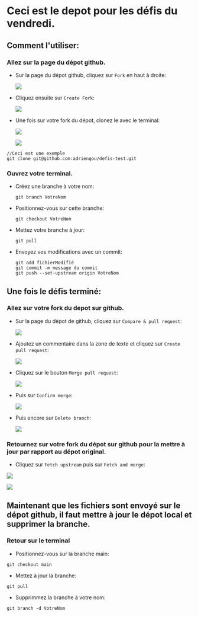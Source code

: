 # Ceci est le depot pour les défis du vendredi.

## Comment l'utiliser:

### Allez sur la page du dépot github.

- Sur la page du dépot github, cliquez sur `Fork` en haut à droite:

  ![](https://imgur.com/YQm92Rw.jpg)

- Cliquez ensuite sur `Create Fork`:

  ![](https://imgur.com/SKCaw0H.jpg)

- Une fois sur votre fork du dépot, clonez le avec le terminal:

  ![](https://imgur.com/4DK7xQt.jpg)

  ![](https://imgur.com/kVMNpWp.jpg)

```
//Ceci est une exemple
git clone git@github.com:adriengou/defis-test.git
```

### Ouvrez votre terminal.

- Créez une branche à votre nom:

  ```
  git branch VotreNom
  ```

- Positionnez-vous sur cette branche:

  ```
  git checkout VotreNom
  ```

- Mettez votre branche à jour:

  ```
  git pull
  ```

- Envoyez vos modifications avec un commit:

  ```
  git add fichierModifié
  git commit -m message du commit
  git push --set-upstream origin VotreNom
  ```

## Une fois le défis terminé:

### Allez sur votre fork du depot sur github.

- Sur la page du dépot de github, cliquez sur `Compare & pull request`:

  ![](https://imgur.com/ydYMRaJ.jpg)

- Ajoutez un commentaire dans la zone de texte et cliquez sur `Create pull request`:

  ![](https://imgur.com/hf5hxYh.jpg)

- Cliquez sur le bouton `Merge pull request`:

  ![](https://imgur.com/N4Fh8hw.jpg)

- Puis sur `Confirm merge`:

  ![](https://imgur.com/5uWTlJH.jpg)

- Puis encore sur `Delete branch`:

  ![](https://imgur.com/coAKfFT.jpg)

### Retournez sur votre fork du dépot sur github pour la mettre à jour par rapport au dépot original.

- Cliquez sur `Fetch upstream` puis sur `Fetch and merge`:

![](https://imgur.com/IGkr0F9.jpg)

![](https://imgur.com/VSd2rdN.jpg)

## Maintenant que les fichiers sont envoyé sur le dépot github, il faut mettre à jour le dépot local et supprimer la branche.

### Retour sur le terminal

- Positionnez-vous sur la branche main:

```
git checkout main
```

- Mettez à jour la branche:

```
git pull
```

- Supprimmez la branche à votre nom:

```
git branch -d VotreNom
```

